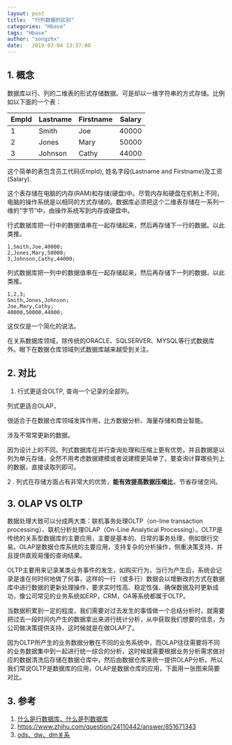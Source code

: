 ```yaml
---
layout: post
title:  "行列数据的区别"
categories: "Hbase"
tags: "Hbase"
author: "songzhx"
date:   2019-03-04 13:37:00
---
```


## 1. 概念

数据库以行、列的二维表的形式存储数据。可是却以一维字符串的方式存储。比例如以下面的一个表：

| EmpId | Lastname | Firstname | Salary |
| ----- | -------- | --------- | ------ |
| 1     | Smith    | Joe       | 40000  |
| 2     | Jones    | Mary      | 50000  |
| 3     | Johnson  | Cathy     | 44000  |

这个简单的表包含员工代码(EmpId), 姓名字段(Lastname and Firstname)及工资(Salary).

这个表存储在电脑的内存(RAM)和存储(硬盘)中。尽管内存和硬盘在机制上不同，电脑的操作系统是以相同的方式存储的。数据库必须把这个二维表存储在一系列一维的“字节”中，由操作系统写到内存或硬盘中。

行式数据库把一行中的数据值串在一起存储起来，然后再存储下一行的数据。以此类推。

```
1,Smith,Joe,40000;
2,Jones,Mary,50000;
3,Johnson,Cathy,44000;
```



列式数据库把一列中的数据值串在一起存储起来，然后再存储下一列的数据，以此类推。

```
1,2,3;
Smith,Jones,Johnson;
Joe,Mary,Cathy;
40000,50000,44000;
```

这仅仅是一个简化的说法。

在关系数据库领域，除传统的ORACLE、SQLSERVER、MYSQL等行式数据库外。眼下在数据仓库领域列式数据库越来越受到关注。



## 2. 对比 

1. 行式更适合OLTP, 查询一个记录的全部列。

 列式更适合OLAP，

很适合于在数据仓库领域发挥作用，比方数据分析、海量存储和商业智能。

涉及不常常更新的数据。

因为设计上的不同。列式数据库在并行查询处理和压缩上更有优势。并且数据是以列为单元存储，全然不用考虑数据建模或者说建模更简单了。要查询计算哪些列上的数据，直接读取列即可。



2 . 列式在存储方面占有非常大的优势，**能有效提高数据压缩比**，节省存储空间。



## 3. OLAP VS OLTP

数据处理大致可以分成两大类：联机事务处理OLTP（on-line transaction processing）、联机分析处理OLAP（On-Line Analytical Processing）。OLTP是传统的关系型数据库的主要应用，主要是基本的、日常的事务处理，例如银行交易。OLAP是数据仓库系统的主要应用，支持复杂的分析操作，侧重决策支持，并且提供直观易懂的查询结果。

OLTP主要用来记录某类业务事件的发生，如购买行为，当行为产生后，系统会记录是谁在何时何地做了何事，这样的一行（或多行）数据会以增删改的方式在数据库中进行数据的更新处理操作，要求实时性高、稳定性强、确保数据及时更新成功，像公司常见的业务系统如ERP，CRM，OA等系统都属于OLTP。

当数据积累到一定的程度，我们需要对过去发生的事情做一个总结分析时，就需要把过去一段时间内产生的数据拿出来进行统计分析，从中获取我们想要的信息，为公司做决策提供支持，这时候就是在做OLAP了。

因为OLTP所产生的业务数据分散在不同的业务系统中，而OLAP往往需要将不同的业务数据集中到一起进行统一综合的分析，这时候就需要根据业务分析需求做对应的数据清洗后存储在数据仓库中，然后由数据仓库来统一提供OLAP分析。所以我们常说OLTP是数据库的应用，OLAP是数据仓库的应用，下面用一张图来简要对比。



## 3. 参考

1.  [什么是行数据库、什么是列数据库](https://www.cnblogs.com/yutingliuyl/p/6917772.html)
2.  https://www.zhihu.com/question/24110442/answer/851671343
3. [ods、dw、dm关系](https://www.jianshu.com/p/72e395d8cb33)